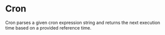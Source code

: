 # Cron

Cron parses a given cron expression string and returns the next execution time based on a provided reference time.